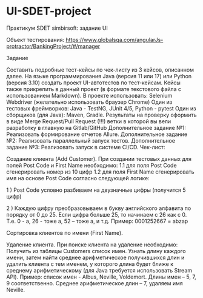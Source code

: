 # UI-SDET-project

Практикум SDET simbirsoft: задание UI

Объект тестирования: https://www.globalsqa.com/angularJs-protractor/BankingProject/#/manager

Задание

Составить подробные тест-кейсы по чек-листу из 3 кейсов, описанном далее.
На языке программирования Java (версия 11 или 17) или Python (версия 3.10) создать проект UI-автотестов по тест-кейсам. Кейсы также прикрепить в данный проект (в формате текстового файла с использованием Markdown).
В проекте использовать: Selenium Webdriver (желательно использовать браузер Chrome) Один из тестовых фреймворков: Java - TestNG, JUnit 4/5, Python - pytest Один из сборщиков (для Java): Maven, Gradle.
Результаты на проверку оформить в виде Merge Request/Pull Request (!!!) ветки в которой вы вели разработку в главную на Gitlab/GitHub
Дополнительное задание №1: Реализовать формирование отчетов Allure.
Дополнительное задание №2: Реализовать параллельный запуск тестов.
Дополнительное задание №3: Реализовать запуск в системе CI/CD.
Чек-лист:

Создание клиента (Add Customer). При создании тестовых данных для полей Post Code и First Name необходимо: 1.1 для поля Post Code сгенерировать номер из 10 цифр 1.2 для поля First Name сгенерировать имя на основе Post Code согласно следующей логике:

1 ) Post Code условно разбиваем на двузначные цифры (получится 5 цифр)

2 ) Каждую цифру преобразовываем в букву английского алфавита по порядку от 0 до 25. Если цифра больше 25, то начинаем с 26 как с 0. Т.е. 0 - a, 26 - тоже a, 52 – тоже a, и т.д. Пример: 0001252667 = abzap

Сортировка клиентов по имени (First Name).

Удаление клиента. При поиске клиента на удаление необходимо: Получить из таблицы Customers список имен. Узнать длину каждого имени, затем найти среднее арифметическое получившихся длин и удалить клиента с тем именем, у которого длина будет ближе к среднему арифметическому (для Java требуется использовать Stream API). Пример: список имен - Albus, Neville, Voldemort. Длины имен – 5, 7, 9 соответственно. Среднее арифметическое длин – 7, удаляем имя Neville.
